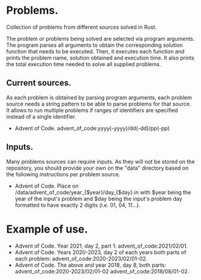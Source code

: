 # Problems.

Collection of problems from different sources solved in Rust. 

The problem or problems being solved are selected via program arguments. The
program parses all arguments to obtain the corresponding solution function that
needs to be executed. Then, it executes each function and prints the problem 
name, solution obtained and execution time. It also prints the total execution 
time needed to solve all supplied problems. 

## Current sources.

As each problem is obtained by parsing program arguments, each problem source 
needs a string pattern to be able to parse problems for that source. It allows 
to run multiple problems if ranges of identifiers are specified instead of a 
single identifier.

* Advent of Code. advent_of_code:yyyy(-yyyy)/dd(-dd)/pp(-pp)

## Inputs.

Many problems sources can require inputs. As they will not be stored on the 
repository, you should provide your own on the "data" directory based on the 
following instructions per problem source.

* Advent of Code. Place on /data/advent_of_code/year_{$year}/day_{$day}.in with
	$year being the year of the input's problem and $day being the input's 
	problem day formatted to have exactly 2 digits (i.e. 01, 04, 11...).

# Example of use.

* Advent of Code. Year 2021, day 2, part 1: advent_of_code:2021/02/01.
* Advent of Code. Years 2020-2023, day 2 of each years both parts of each 
	problem: advent_of_code:2020-2023/02/01-02.
* Advent of Code. The above and year 2018, day 8, both parts: 
	advent_of_code:2020-2023/02/01-02 advent_of_code:2018/08/01-02.